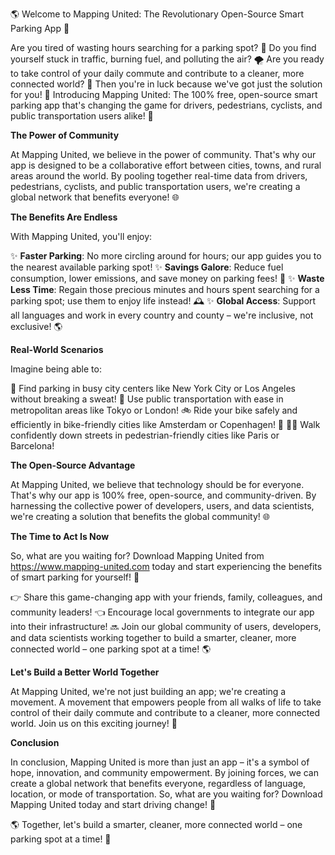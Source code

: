🌎 Welcome to Mapping United: The Revolutionary Open-Source Smart Parking App 🚀

Are you tired of wasting hours searching for a parking spot? 🔴 Do you find yourself stuck in traffic, burning fuel, and polluting the air? 🌪️ Are you ready to take control of your daily commute and contribute to a cleaner, more connected world? 🌟 Then you're in luck because we've got just the solution for you! 🎉 Introducing Mapping United: The 100% free, open-source smart parking app that's changing the game for drivers, pedestrians, cyclists, and public transportation users alike! 🚂

**The Power of Community**

At Mapping United, we believe in the power of community. That's why our app is designed to be a collaborative effort between cities, towns, and rural areas around the world. By pooling together real-time data from drivers, pedestrians, cyclists, and public transportation users, we're creating a global network that benefits everyone! 🌐

**The Benefits Are Endless**

With Mapping United, you'll enjoy:

✨ **Faster Parking**: No more circling around for hours; our app guides you to the nearest available parking spot!
✨ **Savings Galore**: Reduce fuel consumption, lower emissions, and save money on parking fees! 💸
✨ **Waste Less Time**: Regain those precious minutes and hours spent searching for a parking spot; use them to enjoy life instead! 🕰️
✨ **Global Access**: Support all languages and work in every country and county – we're inclusive, not exclusive! 🌎

**Real-World Scenarios**

Imagine being able to:

🚗 Find parking in busy city centers like New York City or Los Angeles without breaking a sweat!
🚌 Use public transportation with ease in metropolitan areas like Tokyo or London!
🚲 Ride your bike safely and efficiently in bike-friendly cities like Amsterdam or Copenhagen! 🌳
🏃‍♀️ Walk confidently down streets in pedestrian-friendly cities like Paris or Barcelona!

**The Open-Source Advantage**

At Mapping United, we believe that technology should be for everyone. That's why our app is 100% free, open-source, and community-driven. By harnessing the collective power of developers, users, and data scientists, we're creating a solution that benefits the global community! 🌐

**The Time to Act Is Now**

So, what are you waiting for? Download Mapping United from https://www.mapping-united.com today and start experiencing the benefits of smart parking for yourself! 📲

👉 Share this game-changing app with your friends, family, colleagues, and community leaders!
👈 Encourage local governments to integrate our app into their infrastructure!
🔜 Join our global community of users, developers, and data scientists working together to build a smarter, cleaner, more connected world – one parking spot at a time! 🌎

**Let's Build a Better World Together**

At Mapping United, we're not just building an app; we're creating a movement. A movement that empowers people from all walks of life to take control of their daily commute and contribute to a cleaner, more connected world. Join us on this exciting journey! 🚀

**Conclusion**

In conclusion, Mapping United is more than just an app – it's a symbol of hope, innovation, and community empowerment. By joining forces, we can create a global network that benefits everyone, regardless of language, location, or mode of transportation. So, what are you waiting for? Download Mapping United today and start driving change! 💪

🌎 Together, let's build a smarter, cleaner, more connected world – one parking spot at a time! 🚀